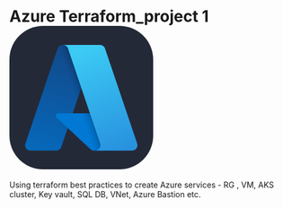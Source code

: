 # Azure Terraform_project 1 <svg xmlns="http://www.w3.org/2000/svg" width="256" height="256" fill="none" viewBox="0 0 256 256"><rect width="256" height="256" fill="#242938" rx="60"/><path fill="url(#paint0_linear_159_730)" d="M94.6743 34.0023H153.856L92.4196 216.032C91.7882 217.902 90.586 219.528 88.9824 220.679C87.3788 221.831 85.4545 222.45 83.4803 222.451H37.4223C35.9265 222.451 34.4522 222.095 33.1213 221.412C31.7904 220.729 30.6411 219.74 29.7687 218.525C28.8962 217.31 28.3256 215.905 28.104 214.425C27.8824 212.946 28.0162 211.435 28.4943 210.018L85.7327 40.4209C86.3639 38.5497 87.5662 36.9236 89.1703 35.7717C90.7744 34.6198 92.6995 34.0001 94.6743 34V34.0023Z"/><path fill="#0078D4" d="M180.674 156.095H86.8261C85.9536 156.094 85.101 156.356 84.3795 156.847C83.6579 157.337 83.1008 158.034 82.7807 158.845C82.4606 159.657 82.3923 160.546 82.5848 161.397C82.7773 162.248 83.2217 163.022 83.86 163.616L144.165 219.903C145.92 221.54 148.232 222.451 150.633 222.451H203.774L180.674 156.095Z"/><path fill="url(#paint1_linear_159_730)" d="M94.6745 34.0023C92.6781 33.9946 90.7315 34.6255 89.1192 35.8028C87.5068 36.98 86.3131 38.642 85.7125 40.5459L28.5649 209.863C28.0546 211.286 27.8944 212.81 28.0979 214.308C28.3013 215.805 28.8624 217.232 29.7337 218.466C30.6051 219.701 31.7609 220.708 33.1036 221.401C34.4463 222.095 35.9362 222.455 37.4474 222.451H84.6942C86.4539 222.136 88.0986 221.36 89.4603 220.202C90.822 219.044 91.8519 217.546 92.4448 215.859L103.841 182.273L144.549 220.241C146.255 221.652 148.395 222.433 150.608 222.451H203.551L180.331 156.096L112.642 156.112L154.07 34.0023H94.6745Z"/><path fill="url(#paint2_linear_159_730)" d="M170.264 40.4118C169.634 38.5435 168.434 36.9201 166.832 35.7702C165.23 34.6204 163.308 34.002 161.336 34.0022H95.3792C97.3508 34.0023 99.2727 34.6208 100.874 35.7707C102.476 36.9205 103.677 38.5437 104.307 40.4118L161.548 210.016C162.026 211.433 162.16 212.944 161.939 214.424C161.718 215.904 161.147 217.309 160.275 218.525C159.402 219.74 158.253 220.73 156.922 221.413C155.591 222.096 154.116 222.453 152.62 222.453H218.579C220.075 222.452 221.55 222.096 222.88 221.413C224.211 220.729 225.36 219.739 226.233 218.524C227.105 217.308 227.675 215.903 227.896 214.423C228.118 212.944 227.984 211.433 227.505 210.016L170.264 40.4118Z"/><defs><linearGradient id="paint0_linear_159_730" x1="116.244" x2="54.783" y1="47.967" y2="229.54" gradientUnits="userSpaceOnUse"><stop stop-color="#114A8B"/><stop offset="1" stop-color="#0669BC"/></linearGradient><linearGradient id="paint1_linear_159_730" x1="135.444" x2="121.227" y1="132.585" y2="137.392" gradientUnits="userSpaceOnUse"><stop stop-opacity=".3"/><stop offset=".071" stop-opacity=".2"/><stop offset=".321" stop-opacity=".1"/><stop offset=".623" stop-opacity=".05"/><stop offset="1" stop-opacity="0"/></linearGradient><linearGradient id="paint2_linear_159_730" x1="127.625" x2="195.091" y1="42.671" y2="222.414" gradientUnits="userSpaceOnUse"><stop stop-color="#3CCBF4"/><stop offset="1" stop-color="#2892DF"/></linearGradient></defs></svg>
Using terraform best practices to create Azure services - RG , VM, AKS cluster, Key vault, SQL DB, VNet, Azure Bastion etc.
